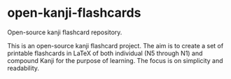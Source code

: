 # open-kanji-flashcards
Open-source kanji flashcard repository.

This is an open-source kanji flashcard project. The aim is to create a set of printable flashcards in LaTeX of both individual (N5 through N1) and compound Kanji for the purpose of learning. The focus is on simplicity and readability.

